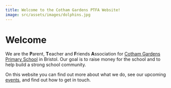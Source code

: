 ```yaml
---
title: Welcome to the Cotham Gardens PTFA Website!
image: src/assets/images/dolphins.jpg
---
```

# Welcome

We are the **P**arent, **T**eacher and **F**riends **A**ssociation for [Cotham Gardens Primary School](https://www.cothamgardens.co.uk/) in Bristol. Our goal is to raise money for the school and to help build a strong school community.

On this website you can find out more about what we do, see our upcoming [events](https://cothamgardensptfa.co.uk/events/), and find out how to get in touch.

